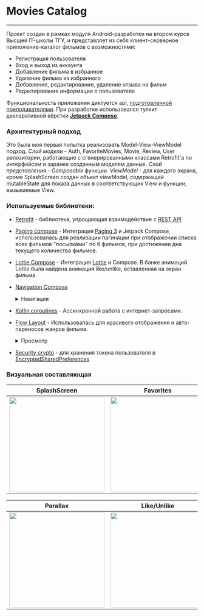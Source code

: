 # Movies Catalog
---
Проект создан в рамках модуля Android-разработки на втором курсе Высшей IT-школы ТГУ, и представляет из себя клиент-серверное приложение-каталог фильмов с возможностями:
- Регистрация пользователя
- Вход и выход из аккаунта
- Добавление фильма в избранное
- Удаление фильма из избранного
- Добавление, редактирование, удаление отзыва на фильм
- Редактирование информации о пользователе

Функциональность приложения диктуется api, [подготовленной преподавателями](https://react-midterm.kreosoft.space/swagger/index.html).
При разработке использовался тулкит декларативной вёрстки [__Jetpack Compose__](https://developer.android.com/jetpack/compose/documentation).

### Архитектурный подход
Это была моя первая попытка реализовать Model-View-ViewModel подход.
_Слой модели_ - Auth, FavoriteMovies, Movie, Review, User репозитории, работающие с сгенерированными классами Retrofit'а по интерфейсам и заранее созданным моделям данных.
_Слой представления_ - _Composable_ функции.
_ViewModel_ - для каждого экрана, кроме SplashScreen создан объект viewModel, содержащий mutableState для показа данных в соответствующих View и функции, вызываемые View.



### Используемые библиотеки:
- [Retrofit](https://github.com/square/retrofit) - библиотека, упрощающая взаимодействие с [REST API](https://ru.wikipedia.org/wiki/REST)
- [Paging compose](https://developer.android.com/reference/kotlin/androidx/paging/compose/package-summary) - Интеграция [Paging 3](https://developer.android.com/topic/libraries/architecture/paging/v3-overview) и Jetpack Compose, использовалась для реализации пагинации при отображении списка всех фильмов "посылками" по 6 фильмов, при достижении дна текущего количества фильмов.
- [Lottie Compose](http://airbnb.io/lottie/#/android-compose) - Интеграция [Lottie](https://github.com/airbnb/lottie-android/) и Compose. В банке анимаций Lottie была найдена анимация like/unlike, вставленная на экран фильма.
- [Navigation Compose](https://developer.android.com/jetpack/compose/navigation) <details><summary>Навигация</summary>С её помощью было построено 2 графа навигации и реализована сама навигация внутри приложения.<br>    Первый граф включает в себя экраны:<br>    - SplashScreen<br>    - SignInScreen<br>    - SignUpScreen<br>    - MovieScreen<br>    - Переход на другой граф<br>    Второй граф включается в себя два экрана: MainScreen и ProfileScreen.<br>    Два графа нужны из-за потребности не везде иметь нижнюю панель навигации.<br></details>
- [Kotlin coroutines](https://developer.android.com/kotlin/coroutines) - Ассинхронной работа с интернет-запросами.
- [Flow Layout](https://google.github.io/accompanist/flowlayout/) - Использовалась для красивого отображения и авто-переносов жанров фильма.<details><summary>Просмотр</summary><img src=https://user-images.githubusercontent.com/44117017/215264005-1c866299-e9c6-45e2-9f42-be2da600b7c3.png height=85></details>

- [Security crypto](https://developer.android.com/jetpack/androidx/releases/security) - для хранения токена пользователя в [EncryptedSharedPreferences](https://developer.android.com/reference/androidx/security/crypto/EncryptedSharedPreferences)


### Визуальная составляющая

|__SplashScreen__|__Favorites__|__Galery__|
| ------------- |:-------------:| -----:|
| <img src=https://user-images.githubusercontent.com/44117017/215264744-be28886e-96d2-406d-aa74-192448cdc7a8.gif width=250>      | <img src=https://user-images.githubusercontent.com/44117017/215264755-67c4c53a-eb98-448a-a2ac-df23a2a25d09.gif width=250> | <img src=https://user-images.githubusercontent.com/44117017/215264757-f91049c0-00af-4fcf-900f-05cfaa8e28a4.gif width=250> |

|__Parallax__|__Like/Unlike__ |__Review__|
| ------------- |:-------------:| -----:|
| <img src=https://user-images.githubusercontent.com/44117017/215264764-c975c59b-e63f-4890-a546-c71ef2ba2260.gif width=250>      | <img src=https://user-images.githubusercontent.com/44117017/215264768-981413e5-f7dc-4478-b3be-40a2667e7f1e.gif width=250> | <img src=https://user-images.githubusercontent.com/44117017/215264771-22086537-47d3-48a1-bc4c-9656710dfa6d.gif width=250> |

